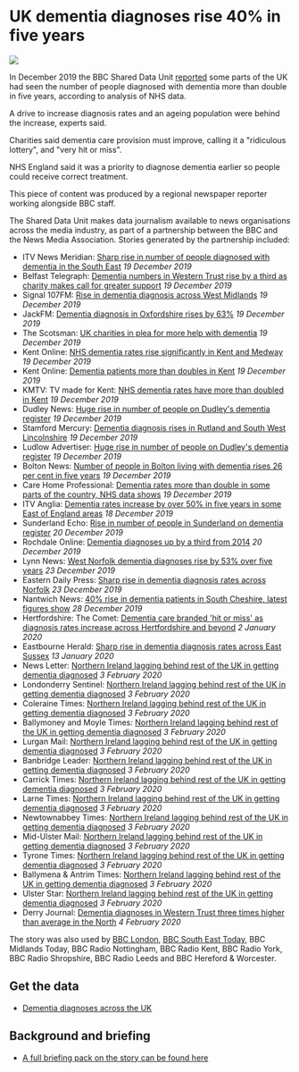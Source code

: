 # UK dementia diagnoses rise 40% in five years

![](https://ichef.bbci.co.uk/news/660/cpsprodpb/B70C/production/_110006864_c3464dba-23c6-4a67-b02c-f9d81408cebe.jpg)

In December 2019 the BBC Shared Data Unit [reported](https://www.bbc.co.uk/news/health-50394258) some parts of the UK had seen the number of people diagnosed with dementia more than double in five years, according to analysis of NHS data.

A drive to increase diagnosis rates and an ageing population were behind the increase, experts said.

Charities said dementia care provision must improve, calling it a "ridiculous lottery", and "very hit or miss".

NHS England said it was a priority to diagnose dementia earlier so people could receive correct treatment.

This piece of content was produced by a regional newspaper reporter working alongside BBC staff.

The Shared Data Unit makes data journalism available to news organisations across the media industry, as part of a partnership between the BBC and the News Media Association. Stories generated by the partnership included:

* ITV News Meridian: [Sharp rise in number of people diagnosed with dementia in the South East](https://www.itv.com/news/meridian/2019-12-19/sharp-rise-in-number-of-people-diagnosed-with-dementia-in-the-south-east/) *19 December 2019*
* Belfast Telegraph: [Dementia numbers in Western Trust rise by a third as charity makes call for greater support](https://www.belfasttelegraph.co.uk/news/northern-ireland/dementia-numbers-in-western-trust-rise-by-a-third-as-charity-makes-call-for-greater-support-38800845.html) *19 December 2019*
* Signal 107FM: [Rise in dementia diagnosis across West Midlands](https://www.signal107.co.uk/news/local/rise-in-dementia-diagnosis-across-west-midlands/) *19 December 2019*
* JackFM: [Dementia diagnosis in Oxfordshire rises by 63%](https://www.jackfm.co.uk/news/oxfordshire-news/dementia-diagnosis-in-oxfordshire-rises-by-63/) *19 December 2019*
* The Scotsman: [UK charities in plea for more help with dementia](https://www.scotsman.com/health/uk-charities-in-plea-for-more-help-with-dementia-1-5064516) *19 December 2019*
* Kent Online: [NHS dementia rates rise significantly in Kent and Medway](https://www.kentonline.co.uk/kent/news/dementia-rates-rocket-by-71-in-kent-218755/) *19 December 2019*
* Kent Online: [Dementia patients more than doubles in Kent](https://www.kentonline.co.uk/kent/news/dramatic-increase-of-dementia-patients-in-kent-218822/) *19 December 2019*
* KMTV: TV made for Kent: [NHS dementia rates have more than doubled in Kent](https://www.kentonline.co.uk/kmtv/video/nhs-dementia-rates-have-more-than-doubled-in-kent-29939/) *19 December 2019*
* Dudley News: [Huge rise in number of people on Dudley's dementia register](https://www.dudleynews.co.uk/news/blackcountry/18107599.huge-rise-number-people-dudleys-dementia-register/) *19 December 2019*
* Stamford Mercury: [Dementia diagnosis rises in Rutland and South West Lincolnshire](https://www.stamfordmercury.co.uk/news/dementia-diagnosis-rises-significantly-9094065/) *19 December 2019*
* Ludlow Advertiser: [Huge rise in number of people on Dudley's dementia register](https://www.ludlowadvertiser.co.uk/news/regional/18107597.huge-rise-number-people-dudleys-dementia-register/) *19 December 2019*
* Bolton News: [Number of people in Bolton living with dementia rises 26 per cent in five years](https://www.theboltonnews.co.uk/news/18110354.number-people-bolton-living-dementia-rises-26-per-cent-five-years/) *19 December 2019*
* Care Home Professional: [Dementia rates more than double in some parts of the country, NHS data shows](https://www.carehomeprofessional.com/dementia-rates-more-than-double-in-some-parts-of-the-country-nhs-data-shows/) *19 December 2019*
* ITV Anglia: [Dementia rates increase by over 50% in five years in some East of England areas](https://www.itv.com/news/anglia/2019-12-18/dementia-rates-increase-by-over-50-in-five-years-in-some-east-of-england-areas/) *18 December 2019*
* Sunderland Echo: [Rise in number of people in Sunderland on dementia register](https://www.sunderlandecho.com/health/rise-number-people-sunderland-dementia-register-1346636) *20 December 2019*
* Rochdale Online: [Dementia diagnoses up by a third from 2014](https://www.sunderlandecho.com/health/rise-number-people-sunderland-dementia-register-1346636) *20 December 2019*
* Lynn News: [West Norfolk dementia diagnoses rise by 53% over five years](https://www.lynnnews.co.uk/news/west-norfolk-dementia-diagnoses-rise-by-53-over-five-years-9094612/) *23 December 2019*
* Eastern Daily Press: [Sharp rise in dementia diagnosis rates across Norfolk](https://www.edp24.co.uk/news/nhs-reveal-norfolk-dementia-diagnosis-increase-1-6437166) *23 December 2019*
* Nantwich News: [40% rise in dementia patients in South Cheshire, latest figures show](https://thenantwichnews.co.uk/2019/12/28/40-rise-in-dementia-patients-in-south-cheshire-latest-figures-show/) *28 December 2019*
* Hertfordshire: The Comet: [Dementia care branded 'hit or miss' as diagnosis rates increase across Hertfordshire and beyond](https://www.thecomet.net/news/dementia-diagnosis-figures-released-for-hertfordshire-1-6448132) *2 January 2020*
* Eastbourne Herald: [Sharp rise in dementia diagnosis rates across East Sussex](https://www.eastbourneherald.co.uk/news/people/sharp-rise-in-dementia-diagnosis-rates-across-east-sussex-1-9199827) *13 January 2020*
* News Letter: [Northern Ireland lagging behind rest of the UK in getting dementia diagnosed](https://www.newsletter.co.uk/health/northern-ireland-lagging-behind-rest-of-the-uk-in-getting-dementia-diagnosed-1-9222384) *3 February 2020*
* Londonderry Sentinel: [Northern Ireland lagging behind rest of the UK in getting dementia diagnosed](https://www.londonderrysentinel.co.uk/health/northern-ireland-lagging-behind-rest-of-the-uk-in-getting-dementia-diagnosed-1-9222384) *3 February 2020* 
* Coleraine Times: [Northern Ireland lagging behind rest of the UK in getting dementia diagnosed](https://www.colerainetimes.co.uk/health/northern-ireland-lagging-behind-rest-of-the-uk-in-getting-dementia-diagnosed-1-9222384) *3 February 2020*
* Ballymoney and Moyle Times: [Northern Ireland lagging behind rest of the UK in getting dementia diagnosed](https://www.ballymoneytimes.co.uk/health/northern-ireland-lagging-behind-rest-of-the-uk-in-getting-dementia-diagnosed-1-9222384) *3 February 2020*
* Lurgan Mail: [Northern Ireland lagging behind rest of the UK in getting dementia diagnosed](https://www.lurganmail.co.uk/health/northern-ireland-lagging-behind-rest-of-the-uk-in-getting-dementia-diagnosed-1-9222384) *3 February 2020*
* Banbridge Leader: [Northern Ireland lagging behind rest of the UK in getting dementia diagnosed](https://www.banbridgeleader.co.uk/health/northern-ireland-lagging-behind-rest-of-the-uk-in-getting-dementia-diagnosed-1-9222384) *3 February 2020*
* Carrick Times: [Northern Ireland lagging behind rest of the UK in getting dementia diagnosed](https://www.carrickfergustimes.co.uk/health/northern-ireland-lagging-behind-rest-of-the-uk-in-getting-dementia-diagnosed-1-9222384) *3 February 2020*
* Larne Times: [Northern Ireland lagging behind rest of the UK in getting dementia diagnosed](https://www.larnetimes.co.uk/health/northern-ireland-lagging-behind-rest-of-the-uk-in-getting-dementia-diagnosed-1-9222384) *3 February 2020*
* Newtownabbey Times: [Northern Ireland lagging behind rest of the UK in getting dementia diagnosed](https://www.newtownabbeytoday.co.uk/health/northern-ireland-lagging-behind-rest-of-the-uk-in-getting-dementia-diagnosed-1-9222384) *3 February 2020*
* Mid-Ulster Mail: [Northern Ireland lagging behind rest of the UK in getting dementia diagnosed](https://www.midulstermail.co.uk/health/northern-ireland-lagging-behind-rest-of-the-uk-in-getting-dementia-diagnosed-1-9222384) *3 February 2020*
* Tyrone Times: [Northern Ireland lagging behind rest of the UK in getting dementia diagnosed](https://www.tyronetimes.co.uk/health/northern-ireland-lagging-behind-rest-of-the-uk-in-getting-dementia-diagnosed-1-9222384) *3 February 2020*
* Ballymena & Antrim Times: [Northern Ireland lagging behind rest of the UK in getting dementia diagnosed](https://www.ballymenatimes.com/health/northern-ireland-lagging-behind-rest-of-the-uk-in-getting-dementia-diagnosed-1-9222384) *3 February 2020*
* Ulster Star: [Northern Ireland lagging behind rest of the UK in getting dementia diagnosed](https://www.lisburntoday.co.uk/health/northern-ireland-lagging-behind-rest-of-the-uk-in-getting-dementia-diagnosed-1-9222384) *3 February 2020*
* Derry Journal: [Dementia diagnoses in Western Trust three times higher than average in the North](https://www.derryjournal.com/health/dementia-diagnoses-in-western-trust-three-times-higher-than-average-in-the-north-1-9222683) *4 February 2020*

The story was also used by [BBC London](https://drive.google.com/open?id=1D5vT0V3jcjsSB1SXnr4Me2lSOT_bgW28), [BBC South East Today](https://drive.google.com/open?id=1zsIcur0BCihstDRnmKCV7z20YmDYYSn4), BBC Midlands Today, BBC Radio Nottingham, BBC Radio Kent, BBC Radio York, BBC Radio Shropshire, BBC Radio Leeds and BBC Hereford & Worcester.

## Get the data 

* [Dementia diagnoses across the UK](https://docs.google.com/spreadsheets/d/1d7ytxfBlHucWl_gWrc2bpyCpxvWJpX95/edit#gid=1232435142)

## Background and briefing

* [A full briefing pack on the story can be found here](https://docs.google.com/document/d/1ui5Z_akHjN_S3jHaH92a2ZQ1dW8jGW8A2J626a426B4/edit)

